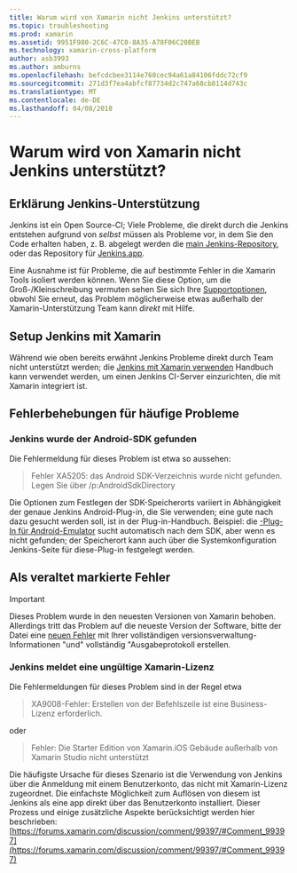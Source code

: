 ```yaml
---
title: Warum wird von Xamarin nicht Jenkins unterstützt?
ms.topic: troubleshooting
ms.prod: xamarin
ms.assetid: 9951F980-2C6C-47C0-8A35-A78F06C20BEB
ms.technology: xamarin-cross-platform
author: asb3993
ms.author: amburns
ms.openlocfilehash: befcdcbee3114e760cec94a61a84106fddc72cf9
ms.sourcegitcommit: 271d3f7ea4abfcf87734d2c747a68cb8114d743c
ms.translationtype: MT
ms.contentlocale: de-DE
ms.lasthandoff: 04/08/2018
---
```

# <a name="why-isnt-jenkins-supported-by-xamarin"></a>Warum wird von Xamarin nicht Jenkins unterstützt?

## <a name="jenkins-support-explanation"></a>Erklärung Jenkins-Unterstützung

Jenkins ist ein Open Source-CI; Viele Probleme, die direkt durch die Jenkins entstehen aufgrund von *selbst* müssen als Probleme vor, in dem Sie den Code erhalten haben, z. B. abgelegt werden die [main Jenkins-Repository](https://github.com/jenkinsci/jenkins), oder das Repository für [ Jenkins.app](https://github.com/stisti/jenkins-app).

Eine Ausnahme ist für Probleme, die auf bestimmte Fehler in die Xamarin Tools isoliert werden können. Wenn Sie diese Option, um die Groß-/Kleinschreibung vermuten sehen Sie sich Ihre [Supportoptionen](~/cross-platform/troubleshooting/support-options.md), obwohl Sie erneut, das Problem möglicherweise etwas außerhalb der Xamarin-Unterstützung Team kann *direkt* mit Hilfe.

## <a name="setup-jenkins-with-xamarin"></a>Setup Jenkins mit Xamarin

Während wie oben bereits erwähnt Jenkins Probleme direkt durch Team nicht unterstützt werden; die [Jenkins mit Xamarin verwenden](~/tools/ci/jenkins-walkthrough.md) Handbuch kann verwendet werden, um einen Jenkins CI-Server einzurichten, die mit Xamarin integriert ist. 

## <a name="fixes-for-common-issues"></a>Fehlerbehebungen für häufige Probleme
### <a name="jenkins-is-unable-to-find-the-android-sdk"></a>Jenkins wurde der Android-SDK gefunden

Die Fehlermeldung für dieses Problem ist etwa so aussehen:

> Fehler XA5205: das Android SDK-Verzeichnis wurde nicht gefunden. Legen Sie über /p:AndroidSdkDirectory

Die Optionen zum Festlegen der SDK-Speicherorts variiert in Abhängigkeit der genaue Jenkins Android-Plug-in, die Sie verwenden; eine gute nach dazu gesucht werden soll, ist in der Plug-in-Handbuch. Beispiel: die [-Plug-In für Android-Emulator](https://wiki.jenkins-ci.org/display/JENKINS/Android+Emulator+Plugin#AndroidEmulatorPlugin-Systemconfiguration) sucht automatisch nach dem SDK, aber wenn es nicht gefunden; der Speicherort kann auch über die Systemkonfiguration Jenkins-Seite für diese-Plug-in festgelegt werden. 


## <a name="deprecated-errors"></a>Als veraltet markierte Fehler

> [!IMPORTANT]
> Dieses Problem wurde in den neuesten Versionen von Xamarin behoben. Allerdings tritt das Problem auf die neueste Version der Software, bitte der Datei eine [neuen Fehler](~/cross-platform/troubleshooting/questions/howto-file-bug.md) mit Ihrer vollständigen versionsverwaltung-Informationen "und" vollständig "Ausgabeprotokoll erstellen.



### <a name="jenkins-reports-an-invalid-xamarin-license"></a>Jenkins meldet eine ungültige Xamarin-Lizenz
Die Fehlermeldungen für dieses Problem sind in der Regel etwa

> XA9008-Fehler: Erstellen von der Befehlszeile ist eine Business-Lizenz erforderlich.

oder

> Fehler: Die Starter Edition von Xamarin.iOS Gebäude außerhalb von Xamarin Studio nicht unterstützt 

Die häufigste Ursache für dieses Szenario ist die Verwendung von Jenkins über die Anmeldung mit einem Benutzerkonto, das nicht mit Xamarin-Lizenz zugeordnet. Die einfachste Möglichkeit zum Auflösen von diesem ist Jenkins als eine app direkt über das Benutzerkonto installiert. Dieser Prozess und einige zusätzliche Aspekte berücksichtigt werden hier beschrieben: [https://forums.xamarin.com/discussion/comment/99397/#Comment_99397](https://forums.xamarin.com/discussion/comment/99397/#Comment_99397)
